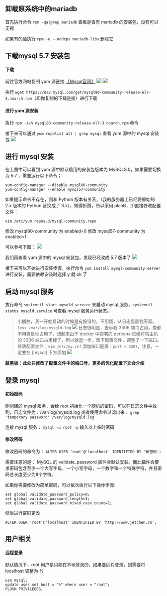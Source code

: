 
## 卸载原系统中的mariadb
首先执行命令 `rpm -qa|grep mariadb` 查看是否有 mariadb 的安装包，没有可以无视

如果有的话执行 `rpm -e --nodeps mariadb-libs` 删除它

## 下载mysql 5.7 安装包
#### 下载
前往官方网站复制 yum 源链接 [【Mysql官网】](https://dev.mysql.com/downloads/repo/yum/)
![](http://blogsource.chenkaikai.com/uploads/2019/11/mysql01.png)
![](http://blogsource.chenkaikai.com/uploads/2019/11/mysql02.png)

执行 `wget https://dev.mysql.com/get/mysql80-community-release-el7-3.noarch.rpm`（即你复制的下载链接）进行下载


#### 进行 yum 源安装
执行 `rpm -ivh mysql80-community-release-el7-3.noarch.rpm` 命令

接下来可以通过 `yum repolist all | grep mysql` 查看 yum 源中的 mysql 安装包
![](http://blogsource.chenkaikai.com/uploads/2019/11/mysql03.png)


## 进行 mysql 安装
在上图中可以看到 yum 源中默认启用的安装包版本为 MySQL8.0，如果需要切换为 5.7 ，需要运行以下命令；

```
yum-config-manager --disable mysql80-community
yum-config-manager --enable mysql57-community
```

如果提示命令不存在，则和 Python 版本有关系，（我的服务器上已经将原始的 2.x 版本的 Python 替换成了 3.x），懒得折腾，所以采用 planB，即直接修改配置文件：

`vim /etc/yum.repos.d/mysql-community.repo`

修改 mysql80-community 为 enabled=0
修改 mysql57-community 为 enabled=1

可以参考下图：
![](http://blogsource.chenkaikai.com/uploads/2019/11/mysql05.png)

我们再查看 yum 源中的 mysql 安装包，发现已经改成 5.7 版本了
![](http://blogsource.chenkaikai.com/uploads/2019/11/mysql04.png)


接下来可以开始进行安装步骤，执行命令
`yum install mysql-community-server`
进行安装，需要依赖安装时选择 y 就 ok 了

## 启动 mysql 服务
执行命令 `systemctl start mysqld.service` 来启动 mysql 服务，`systemctl status mysqld.service` 可查看 mysql 服务运行状态。

>小插曲，我一开始启动的时候是有报错的，不用慌，从日志里面找答案。
`less /var/log/mysqld.log`
![](http://blogsource.chenkaikai.com/uploads/2019/11/mysql06.png)
日志很明显，告诉我 3306 端口占用，查都不用查是谁占用了，想起来由于 docker 中部署的 percona 已经将宿主机的 3306 端口占用掉了，所以就退一步，改下配置文件，调整了一下端口。
修改配置文件：`vim /etc/my.cnf`
添加端口配置：`port = 3307`，注意，一定要在 [mysql] 下方添加
![](http://blogsource.chenkaikai.com/uploads/2019/11/mysql07.png)

**敲黑板：此处只修改了配置文件中的端口号，更多的优化配置下文会介绍**

## 登录 mysql

#### 初始密码
刚创建的 mysql 服务，会给 root 初始化一个随机的密码，可以在日志文件中找到，日志文件为：/var/log/mysqld.log
或者使用命令过滤出来：
`grep 'temporary password' /var/log/mysqld.log`

连接 mysql 服务：
`mysql -u root -p`
输入以上临时密码

#### 修改密码

修改密码的命令为：
`ALTER USER 'root'@'localhost' IDENTIFIED BY '新密码';`

需要注意的是：
MySQL 的 validate_password 插件会默认安装。而此插件会要求密码包含至少一个大写字母，一个小写字母，一个数字和一个特殊字符，并且密码总长度至少为8个字符。

如果你需要修改为简单密码，可以依次执行以下操作步骤:

```
set global validate_password_policy=0;
set global validate_password_length=1;
set global validate_password_mixed_case_count=2;
```

然后进行密码更改

`ALTER USER 'root'@'localhost' IDENTIFIED BY 'http://www.jetchen.cn';`

## 用户相关

#### 远程登录
默认情况下，root 用户是只能在本地登录的，如果要远程登录，则需要将 localhost 调整为 %
``` mysql
use mysql;
update user set host = "%" where user = "root";
FLUSH PRIVILEGES;
```